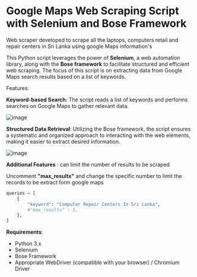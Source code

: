 # Google Maps Web Scraping Script with Selenium and Bose Framework

Web scraper developed to scrape all the laptops, computers retail and repair centers in Sri Lanka using google Maps information's 


This Python script leverages the power of **Selenium**, a web automation library, along with the **Bose framework** to facilitate structured and efficient web scraping. The focus of this script is on extracting data from Google Maps search results based on a list of keywords.

Features:

**Keyword-based Search**: The script reads a list of keywords and performs searches on Google Maps to gather relevant data.


![image](https://github.com/Wishwa98/Google_WebScraper/assets/86372219/a07e9d82-3f41-4ab9-abfc-ac352ec61be8)



**Structured Data Retrieval**: Utilizing the Bose framework, the script ensures a systematic and organized approach to interacting with the web elements, making it easier to extract desired information.



![image](https://github.com/Wishwa98/Google_WebScraper/assets/86372219/092e29d0-7ce8-45ef-bff6-9121ba53beaa)


**Additional Features** : can limit the number of results to be scraped

Uncomment **"max_results"** and change the specific number to limit the records to be extract form google maps

``` python
queries = [
    {
        "keyword": "Computer Repair Centers In Sri Lanka",
        #"max_results" : 5,
    },
]

```

**Requirements**:
+ Python 3.x
+  Selenium
+  Bose Framework
+  Appropriate WebDriver (compatible with your browser) / Chromium Driver

